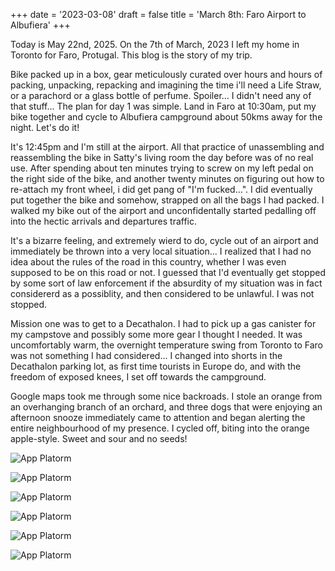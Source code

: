 +++
date = '2023-03-08'
draft = false
title = 'March 8th: Faro Airport to Albufiera'
+++

Today is May 22nd, 2025. On the 7th of March, 2023 I left my home in Toronto for Faro, Protugal. This blog is the story of my trip.

Bike packed up in a box, gear meticulously curated over hours and hours of packing, unpacking, repacking and imagining the time i'll need a Life Straw, or a parachord or a glass bottle of perfume. Spoiler... I didn't need any of that stuff... The plan for day 1 was simple. Land in Faro at 10:30am, put my bike together and cycle to Albufiera campground about 50kms away for the night. Let's do it!


It's 12:45pm and I'm still at the airport. All that practice of unassembling and reassembling the bike in Satty's living room the day before was of no real use. After spending about ten minutes trying to screw on my left pedal on the right side of the bike, and another twenty minutes on figuring out how to re-attach my front wheel, i did get pang of "I'm fucked...". I did eventually put together the bike and somehow, strapped on all the bags I had packed. I walked my bike out of the airport and unconfidentally started pedalling off into the hectic arrivals and departures traffic. 


It's a bizarre feeling, and extremely wierd to do, cycle out of an airport and immediately be thrown into a very local situation... I realized that I had no idea about the rules of the road in this country, whether I was even supposed to be on this road or not. I guessed that I'd eventually get stopped by some sort of law enforcement if the absurdity of my situation was in fact considererd as a possiblity, and then considered to be unlawful. I was not stopped. 



Mission one was to get to a Decathalon. I had to pick up a gas canister for my campstove and possibly some more gear I thought I needed. It was uncomfortably warm, the overnight temperature swing from Toronto to Faro was not something I had considered... I changed into shorts in the Decathalon parking lot, as first time tourists in Europe do, and with the freedom of exposed knees, I set off towards the campground. 

Google maps took me through some nice backroads. I stole an orange from an overhanging branch of an orchard, and three dogs that were enjoying an afternoon snooze immediately came to attention and began alerting the entire neighbourhood of my presence. I cycled off, biting into the orange apple-style. Sweet and sour and no seeds!


![App Platorm](https://udsfindshappinesscontent.nyc3.cdn.digitaloceanspaces.com/March8_2023/IMG_6965.jpeg)

![App Platorm](https://udsfindshappinesscontent.nyc3.cdn.digitaloceanspaces.com/March8_2023/IMG_6986.jpeg)

![App Platorm](https://udsfindshappinesscontent.nyc3.cdn.digitaloceanspaces.com/March8_2023/IMG_6981.jpeg)

![App Platorm](https://udsfindshappinesscontent.nyc3.cdn.digitaloceanspaces.com/March8_2023/IMG_6979.jpeg)

![App Platorm](https://udsfindshappinesscontent.nyc3.cdn.digitaloceanspaces.com/March8_2023/IMG_6977.jpeg)

![App Platorm](https://udsfindshappinesscontent.nyc3.cdn.digitaloceanspaces.com/March8_2023/IMG_6976.jpeg)

